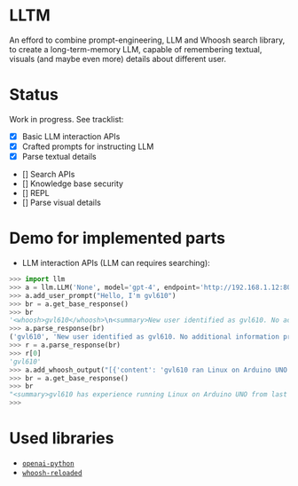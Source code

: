 # LLTM
An efford to combine prompt-engineering, LLM and Whoosh search library, to create a long-term-memory LLM, capable of remembering textual, visuals (and maybe even more) details about different user.

# Status
Work in progress. See tracklist:
- [x] Basic LLM interaction APIs
- [x] Crafted prompts for instructing LLM
- [x] Parse textual details
- [] Search APIs
- [] Knowledge base security
- [] REPL
- [] Parse visual details

# Demo for implemented parts

- LLM interaction APIs (LLM can requires searching):

```python
>>> import llm
>>> a = llm.LLM('None', model='gpt-4', endpoint='http://192.168.1.12:8080/v1')                                                                       
>>> a.add_user_prompt("Hello, I'm gvl610")
>>> br = a.get_base_response()                                                                                                                       
>>> br
'<whoosh>gvl610</whoosh>\n<summary>New user identified as gvl610. No additional information provided yet.</summary>\n<response>Hello gvl610! How can I assist you today?</response>\n'
>>> a.parse_response(br)
('gvl610', 'New user identified as gvl610. No additional information provided yet.', 'Hello gvl610! How can I assist you today?')
>>> r = a.parse_response(br) 
>>> r[0]
'gvl610'
>>> a.add_whoosh_output("[{'content': 'gvl610 ran Linux on Arduino UNO', 'time'='last year'}]")
>>> br = a.get_base_response() 
>>> br
"<summary>gvl610 has experience running Linux on Arduino UNO from last year.</summary>\n<response>That's quite an interesting project, gvl610! Running Linux on an Arduino UNO is no small feat. How has that experience been for you, and what brings you here today?</response>\n"
>>>
```

# Used libraries
- [`openai-python`](https://github.com/openai/openai-python)
- [`whoosh-reloaded`](https://github.com/Sygil-Dev/whoosh-reloaded)
